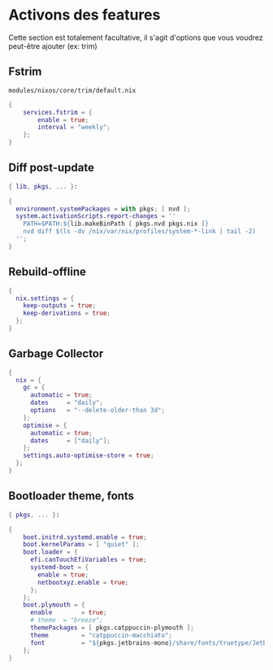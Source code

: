 # Activons des features 

Cette section est totalement facultative, il s'agit d'options que vous voudrez peut-être ajouter (ex: trim)

<!-- TODO: 
    - Ajouter une introduction
    - Revoir si le chapitre est "cohérent" ?
-->

## Fstrim 

`modules/nixos/core/trim/default.nix`

```nix
{
    services.fstrim = {
        enable = true;
        interval = "weekly";
    };
}
```

## Diff post-update

<!-- TODO: 
    - Ajouter un chemin
-->

```nix
{ lib, pkgs, ... }:

{
  environment.systemPackages = with pkgs; [ nvd ];
  system.activationScripts.report-changes = ''
    PATH=$PATH:${lib.makeBinPath [ pkgs.nvd pkgs.nix ]}
    nvd diff $(ls -dv /nix/var/nix/profiles/system-*-link | tail -2)
  '';
}
```

## Rebuild-offline

<!-- TODO: 
    - Ajouter un chemin
-->

```nix
{
  nix.settings = {
    keep-outputs = true;
    keep-derivations = true;
  };
}
```

## Garbage Collector

<!-- TODO: 
    - Ajouter un chemin
-->

```nix
{
  nix = {
    gc = {
      automatic = true;
      dates     = "daily";
      options   = "--delete-older-than 3d";
    };
    optimise = {
      automatic = true;
      dates     = ["daily"];
    };
    settings.auto-optimise-store = true;
  };
}
```

## Bootloader theme, fonts  

<!-- TODO: 
    - Ajouter un chemin
    - Expliquer "${pkgs.jetbrains-mono}"
    - Peut-être à déplacer dans un espace "rice" ? 
-->

```nix
{ pkgs, ... }:

{
    boot.initrd.systemd.enable = true;
    boot.kernelParams = [ "quiet" ];
    boot.loader = {
      efi.canTouchEfiVariables = true;
      systemd-boot = {
        enable = true;
        netbootxyz.enable = true;
      };
    };
    boot.plymouth = {
      enable        = true;
      # theme  = "breeze";
      themePackages = [ pkgs.catppuccin-plymouth ];
      theme         = "catppuccin-macchiato";
      font          = "${pkgs.jetbrains-mono}/share/fonts/truetype/JetBrainsMono-Regular.ttf";
    };
}
```


























